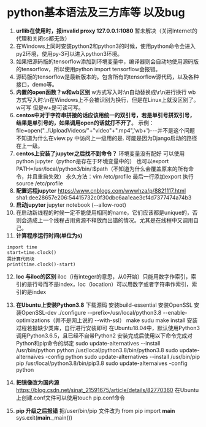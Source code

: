# python基本语法及三方库等 以及bug
1. **urllib在使用时，报invalid proxy 127.0.0.1:1080**
暂未解决（关闭Internet的代理和关闭ss都无效）
2. 在Windows上同时安装python2和python3的时候，使用python命令会进入py2环境，使用py-3可以进入python3环境。
3. 如果把源码版的tensorflow添加到环境变量中，编译器则会自动地使用源码版的tensorflow，所以使用python import tensorflow会报错。
4. 源码版的tensorflow是最新版本的。包含所有的tensorflow源代码，以及各种接口，demo等。
5. **内置的open函数？w和wb区别**
w方式写入时:\n自动替换成\r\n进行换行
wb方式写入时:\n在Windows上不会被识别为换行，但是在Linux上就没区别了。
w可写
但是w+是可读可写。
6. **centos中对于字符串拼接的话应该用统一的双引号，若是单引号拼双引号，结果是单引号的，如果调用open的话就打不开了**。
示例：    file=open("../UploadVideos/"+"video"+".mp4",'wb+')---并不是这个问题
不知道为什么在view.py 中访问上一级用的是. 可能是因为Django启动的路径在上一级。
7. **centos上安装了jupyter之后找不到命令？**
环境变量没有配好
可以使用python jupyter（python是存在于环境变量中的）
也可以export PATH=/usr/local/python3/bin/:$path（不知道为什么会覆盖原来的所有命令，并且重启失效）
永久方法：vim /etc/profile 最后一行添加export
执行source /etc/profile
8. **配置远程jupyter**
https://www.cnblogs.com/wwwhza/p/8821117.html
sha1:dee28657e206:54415732c0f30dbc6aa1eae3cf4d7377474a74b3
9. **启动jupyter**
jupyter notebook (--allow-root)
10. 在启动新线程的时候一定不能使用相同的name，它们应该都是unique的，否则会造成上一个线程占用资源不释放而出错的情况。尤其是在线程中又调用自己。
11. **计算程序运行时间(单位为s)**
```python3
import time
start=time.clock()
需计算代码块
print(time.clock()-start)
```
12. **loc 与iloc的区别**
iloc（i有integer的意思，从0开始）只能用数字作索引，索引的是行号而不是index，loc（location）可以用数字或者字符串作索引，索引的是index
13. **在Ubuntu上安装Python3.8**
下载源码
安装build-essential
安装OpenSSL
安装OpenSSL-dev
./configure --prefix=/usr/local/python3.8 --enable-optimizations（并不是网上说的 --with-ssl）
make
sudu make install
安装过程若报缺少类库，自行进行安装即可
在Ubuntu18.04中，默认使用Python3调用Python3.6.5，且已经不自带Python2
安装完成后使用以下命令完成对Python和pip命令的绑定
sudo update-alternatives --install /usr/bin/python python /usr/local/python3.8/bin/python3.8
sudo update-alternaives -config python
sudo update-alternatives --install /usr/bin/pip pip /usr/local/python3.8/bin/pip3.8
sudo update-alternaives -config python
14. **把镜像改为国内源**
https://blog.csdn.net/sinat_21591675/article/details/82770360
在Ubuntu上创建.conf文件可以使用touch pip.conf命令

15. **pip 升级之后报错**
把/user/bin/pip 文件改为
from pip import __main__
sys.exit(__main__._main())

